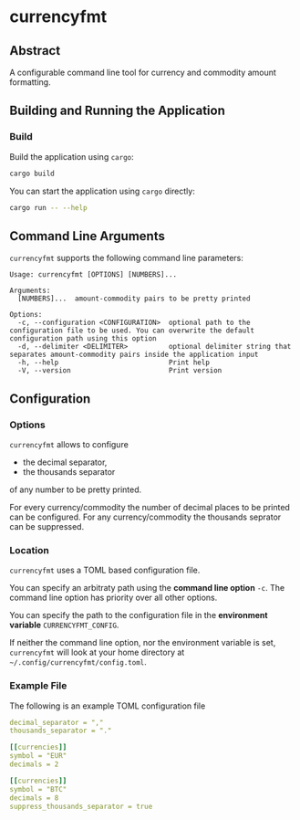 # currencyfmt
## Abstract
A configurable command line tool for currency and commodity amount formatting.

## Building and Running the Application
### Build
Build the application using `cargo`:

```bash
cargo build
```

You can start the application using `cargo` directly: 

```bash
cargo run -- --help
```

## Command Line Arguments
`currencyfmt` supports the following command line parameters:

```
Usage: currencyfmt [OPTIONS] [NUMBERS]...

Arguments:
  [NUMBERS]...  amount-commodity pairs to be pretty printed

Options:
  -c, --configuration <CONFIGURATION>  optional path to the configuration file to be used. You can overwrite the default configuration path using this option
  -d, --delimiter <DELIMITER>          optional delimiter string that separates amount-commodity pairs inside the application input
  -h, --help                           Print help
  -V, --version                        Print version
```

## Configuration
### Options

`currencyfmt` allows to configure

* the decimal separator,
* the thousands separator

of any number to be pretty printed.

For every currency/commodity the number of decimal places to be printed can be configured.
For any currency/commodity the thousands seprator can be suppressed.

### Location

`currencyfmt` uses a TOML based configuration file.

You can specify an arbitraty path using the **command line option** `-c`.
The command line option has priority over all other options.

You can specify the path to the configuration file in the **environment variable** `CURRENCYFMT_CONFIG`.

If neither the command line option, nor the environment variable is set, `currencyfmt` will look at your home directory at `~/.config/currencyfmt/config.toml`.

### Example File

The following is an example TOML configuration file 

```YAML
decimal_separator = ","
thousands_separator = "."

[[currencies]]
symbol = "EUR"
decimals = 2

[[currencies]]
symbol = "BTC"
decimals = 8
suppress_thousands_separator = true
````
